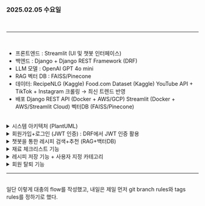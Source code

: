 ### 2025.02.05 수요일    
<br>  

---  
<br>  

* 프론트엔드 : Streamlit (UI 및 챗봇 인터페이스)
* 백엔드 : Django + Django REST Framework (DRF)
* LLM 모델 : OpenAI GPT 4o mini
* RAG
    벡터 DB : FAISS/Pinecone
* 데이터:
    RecipeNLG (Kaggle)
    Food.com Dataset (Kaggle)
    YouTube API + TikTok + Instagram 크롤링 → 최신 트렌드 반영
* 배포
    Django REST API (Docker + AWS/GCP)
    Streamlit (Docker + AWS/Streamlit Cloud)
    벡터DB (FAISS/Pinecone)

<br>
 <details><summary>시스템 아키텍처 (PlantUML)</summary>  
 <br>  

 **Frontend (Streamlit)**  
회원가입, 로그인  
레시피 검색+추천 챗봇  
재료 체크리스트  
레시피 저장 및 관리  
회원탈퇴  

**Backend (Django + DRF)**  
유저 인증 (JWT)  
레시피 추천 API  
재료 체크리스트 API  
레시피 저장 & 관리 API  
회원 탈퇴 API  

**AI 모델 & 데이터**  
LLM  
벡터DB  
레시피 데이터셋 
크롤링  
<br>  

**Streamlit**  → **Django+DRF** : REST API 호출  
**Django+DFR** → **AI 모델 & 데이터** : RAG 기반 검색 + 추천  
**AI 모델 & 데이터** → **Django+DRF** : 레시피 추천 결과 반환  
**Django+DRF** → **Streamlit** : 최종 응답 반환  

```
Streamlit에서 UI제공, Django API 호출  
Django에서 인증, 데이터 처리, 레시피 저장  
LLM+RAG 활용 최신 트렌드 반영 , 레시피 추천  
```  
</details>  

<details><summary> 회원가입+로그인 (JWT 인증) : DRF에서 JWT 인증 활용 </summary>  
<br>  
Streamlit에서 로그인 후 JWT를 세션에 저장

* Django API 구현
* Streamlit에서 회원가입 UI 구현  
</details>  
<details><summary> 챗봇을 통한 레시피 검색+추천 (RAG+백터DB)</summary>     
<br>  
Streamlit에서 사용자 입력 →   
Django API 호출 →  
LLM + RAG 기반 추천  

벡터DB(FAISS/Pinecone)에서 유사한 레시피 검색 후 LLM에 전달, 응답 생성    

* Django API (LLM + RAG)
* Streamlit 챗봇 UI 구현  
</details>  
  

<details><summary> 재료 체크리스트 기능 </summary>  
<br>
사용자가 레시피를 선택하면 자동으로 재료 체크리스트 생성 
Redis에 TTL적용, 일정 기간 후 자동 삭제  

(혹은 Django 기본 Session 활용 - 세션 기반, 대량 데이터 저장 어려움)  
Django API (체크리스트 저장)  
Streamlit 체크리스트 UI 구현  
</details>  
<details><summary> 레시피 저장 기능 + 사용자 지정 카테고리 </summary>
<br>
사용자가 챗봇에서 추천받은 레시피 중 긍정의 의사를 표시하면 체크리스트 생성 후 레시피 자동 저장  

( LLM의 자연어 분석 활용, 사용자의 응답 이해 후 자동 저장 트리거 실행)  
카테고리는 선택 사항, 사용자가 직접 생성 가능  
Django 모델 정의 (사용자 지정 Index, 저장된 레시피 모델)
Django API (레시피 저장, 카테고리 추가)
Streamlit 레시피 UI 구현 (레시피 저장완료 안내 버튼, 레시피 조회 등..)  
</details>  

<details><summary> 회원 탈퇴 기능 </summary>

Django API에서 사용자 정보 삭제  
Django API (회원 탈퇴)  
Streamlit 회원탈퇴 UI 구현  
</details>  

---  
<br>
일단 이렇게 대충의 flow를 작성했고, 내일은 제일 먼저 git branch rules와 tags rules를 정하기로 했다.
